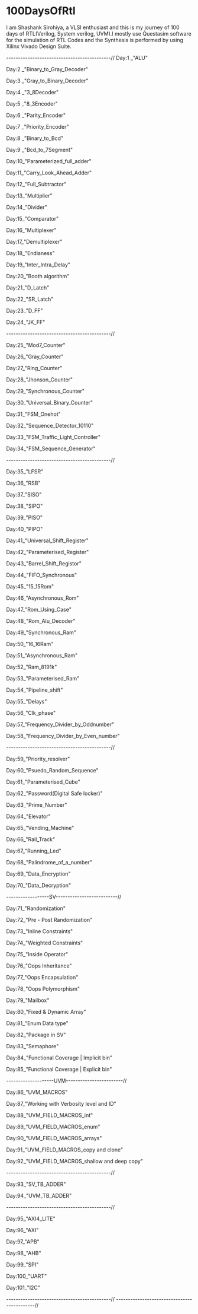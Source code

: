 # 100DaysOfRtl
I am Shashank Sirohiya, a VLSI enthusiast and this is my journey of 100 days of RTL(Verilog, System verilog, UVM).I mostly use Questasim software for the simulation of RTL Codes and the Synthesis is performed by using Xilinx Vivado Design Suite.

--------------------------------------------//
Day:1 _"ALU"

Day:2 _"Binary_to_Gray_Decoder"

Day:3 _"Gray_to_Binary_Decoder"

Day:4 _"3_8Decoder"

Day:5 _"8_3Encoder"

Day:6 _"Parity_Encoder"

Day:7 _"Priority_Encoder"

Day:8 _"Binary_to_Bcd"

Day:9 _"Bcd_to_7Segment"

Day:10_"Parameterized_full_adder"

Day:11_"Carry_Look_Ahead_Adder"

Day:12_"Full_Subtractor"

Day:13_"Multiplier"

Day:14_"Divider"

Day:15_"Comparator"

Day:16_"Multiplexer"

Day:17_"Demultiplexer"

Day:18_"Endianess"

Day:19_"Inter_Intra_Delay"

Day:20_"Booth algorithm"

Day:21_"D_Latch"

Day:22_"SR_Latch"

Day:23_"D_FF"

Day:24_"JK_FF"

--------------------------------------------//

Day:25_"Mod7_Counter"

Day:26_"Gray_Counter"

Day:27_"Ring_Counter"

Day:28_"Jhonson_Counter"

Day:29_"Synchronous_Counter"

Day:30_"Universal_Binary_Counter"

Day:31_"FSM_Onehot"

Day:32_"Sequence_Detector_10110"

Day:33_"FSM_Traffic_Light_Controller"

Day:34_"FSM_Sequence_Generator"

--------------------------------------------//

Day:35_"LFSR"

Day:36_"RSB"

Day:37_"SISO"

Day:38_"SIPO"

Day:39_"PISO"

Day:40_"PIPO"

Day:41_"Universal_Shift_Register"

Day:42_"Parameterised_Register"

Day:43_"Barrel_Shift_Registor"

Day:44_"FIFO_Synchronous"

Day:45_"15_15Rom"

Day:46_"Asynchronous_Rom"

Day:47_"Rom_Using_Case"

Day:48_"Rom_Alu_Decoder"

Day:49_"Synchronous_Ram" 

Day:50_"16_16Ram" 

Day:51_"Asynchronous_Ram"

Day:52_"Ram_8191k"

Day:53_"Parameterised_Ram"

Day:54_"Pipeline_shift"

Day:55_"Delays"

Day:56_"Clk_phase"

Day:57_"Frequency_Divider_by_Oddnumber"

Day:58_"Frequency_Divider_by_Even_number"

--------------------------------------------//

Day:59_"Priority_resolver"

Day:60_"Psuedo_Random_Sequence"

Day:61_"Parameterised_Cube"

Day:62_"Password(Digital Safe locker)"

Day:63_"Prime_Number"

Day:64_"Elevator"

Day:65_"Vending_Machine"

Day:66_"Rail_Track"

Day:67_"Running_Led" 

Day:68_"Palindrome_of_a_number"

Day:69_"Data_Encryption"

Day:70_"Data_Decryption"

------------------SV--------------------------//

Day:71_"Randomization"

Day:72_"Pre - Post Randomization"

Day:73_"Inline Constraints"

Day:74_"Weighted Constraints"

Day:75_"Inside Operator"

Day:76_"Oops Inheritance"

Day:77_"Oops Encapsulation"

Day:78_"Oops Polymorphism"

Day:79_"Mailbox"

Day:80_"Fixed & Dynamic Array"

Day:81_"Enum Data type"    

Day:82_"Package in SV" 

Day:83_"Semaphore" 

Day:84_"Functional Coverage | Implicit bin"   

Day:85_"Functional Coverage | Explicit bin" 

--------------------UVM------------------------//

Day:86_"UVM_MACROS"   

Day:87_"Working with Verbosity level and ID" 

Day:88_"UVM_FIELD_MACROS_int" 

Day:89_"UVM_FIELD_MACROS_enum" 

Day:90_"UVM_FIELD_MACROS_arrays" 

Day:91_"UVM_FIELD_MACROS_copy and clone" 

Day:92_"UVM_FIELD_MACROS_shallow and deep copy"

--------------------------------------------//

Day:93_"SV_TB_ADDER"

Day:94_"UVM_TB_ADDER"

--------------------------------------------//

Day:95_"AXI4_LITE"

Day:96_"AXI"

Day:97_"APB"

Day:98_"AHB"

Day:99_"SPI"

Day:100_"UART"

Day:101_"I2C"

--------------------------------------------//
--------------------------------------------//
